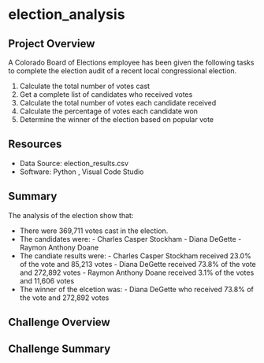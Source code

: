# election_analysis

## Project Overview
A Colorado Board of Elections employee has been given the following tasks to complete the election audit of a recent local congressional election.

1. Calculate the total number of votes cast
2. Get a complete list of candidates who received votes
3. Calculate the total number of votes each candidate received
4. Calculate the percentage of votes each candidate won
5. Determine the winner of the election based on popular vote

## Resources 
- Data Source: election_results.csv
- Software: Python , Visual Code Studio 

## Summary
The analysis of the election show that:
- There were 369,711 votes cast in the election.
- The candidates were:
      - Charles Casper Stockham
      - Diana DeGette
      - Raymon Anthony Doane
- The candiate results were:
      - Charles Casper Stockham received 23.0% of the vote and 85,213 votes
      - Diana DeGette received 73.8% of the vote and 272,892 votes
      - Raymon Anthony Doane received 3.1% of the votes and 11,606 votes
- The winner of the elcetion was:
      - Diana DeGette who received 73.8% of the vote and 272,892 votes

## Challenge Overview

## Challenge Summary
